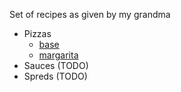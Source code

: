 Set of recipes as given by my grandma

- Pizzas
    - [base](pizzas/base.md)
    - [margarita](pizzas/margarita.md)
- Sauces (TODO)
- Spreds (TODO)